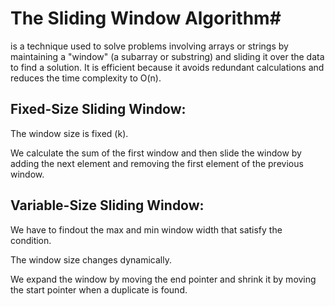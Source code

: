 # The Sliding Window Algorithm#
is a technique used to solve problems involving arrays or strings by maintaining a "window" (a subarray or substring) and sliding it over the data to find a solution. It is efficient because it avoids redundant calculations and reduces the time complexity to O(n).


## Fixed-Size Sliding Window:

The window size is fixed (k).

We calculate the sum of the first window and then slide the window by adding the next element and removing the first element of the previous window.

## Variable-Size Sliding Window:

We have to findout the max and min window width that satisfy the condition.

The window size changes dynamically.

We expand the window by moving the end pointer and shrink it by moving the start pointer when a duplicate is found.